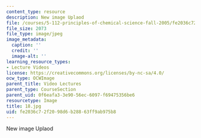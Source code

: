```yaml
---
content_type: resource
description: New image Uplaod
file: /courses/5-112-principles-of-chemical-science-fall-2005/fe2036c72f2098d6b28863ff9ab975b8_18.jpg
file_size: 2073
file_type: image/jpeg
image_metadata:
  caption: ''
  credit: ''
  image-alt: ''
learning_resource_types:
- Lecture Videos
license: https://creativecommons.org/licenses/by-nc-sa/4.0/
ocw_type: OCWImage
parent_title: Video Lectures
parent_type: CourseSection
parent_uid: 0f6eafa3-3e90-56ec-6097-f69475356be6
resourcetype: Image
title: 18.jpg
uid: fe2036c7-2f20-98d6-b288-63ff9ab975b8
---
```

New image Uplaod